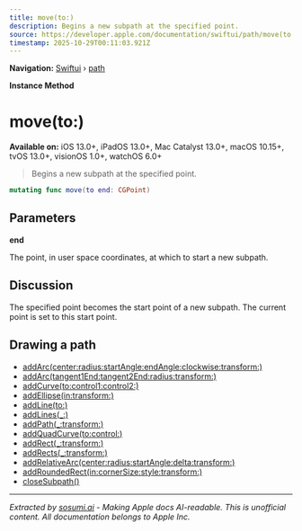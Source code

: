 ```yaml
---
title: move(to:)
description: Begins a new subpath at the specified point.
source: https://developer.apple.com/documentation/swiftui/path/move(to:)
timestamp: 2025-10-29T00:11:03.921Z
---
```


**Navigation:** [Swiftui](/documentation/swiftui) › [path](/documentation/swiftui/path)

**Instance Method**

# move(to:)

**Available on:** iOS 13.0+, iPadOS 13.0+, Mac Catalyst 13.0+, macOS 10.15+, tvOS 13.0+, visionOS 1.0+, watchOS 6.0+

> Begins a new subpath at the specified point.

```swift
mutating func move(to end: CGPoint)
```

## Parameters

**end**

The point, in user space coordinates, at which to start a new subpath.



## Discussion

The specified point becomes the start point of a new subpath. The current point is set to this start point.

## Drawing a path

- [addArc(center:radius:startAngle:endAngle:clockwise:transform:)](/documentation/swiftui/path/addarc(center:radius:startangle:endangle:clockwise:transform:))
- [addArc(tangent1End:tangent2End:radius:transform:)](/documentation/swiftui/path/addarc(tangent1end:tangent2end:radius:transform:))
- [addCurve(to:control1:control2:)](/documentation/swiftui/path/addcurve(to:control1:control2:))
- [addEllipse(in:transform:)](/documentation/swiftui/path/addellipse(in:transform:))
- [addLine(to:)](/documentation/swiftui/path/addline(to:))
- [addLines(_:)](/documentation/swiftui/path/addlines(_:))
- [addPath(_:transform:)](/documentation/swiftui/path/addpath(_:transform:))
- [addQuadCurve(to:control:)](/documentation/swiftui/path/addquadcurve(to:control:))
- [addRect(_:transform:)](/documentation/swiftui/path/addrect(_:transform:))
- [addRects(_:transform:)](/documentation/swiftui/path/addrects(_:transform:))
- [addRelativeArc(center:radius:startAngle:delta:transform:)](/documentation/swiftui/path/addrelativearc(center:radius:startangle:delta:transform:))
- [addRoundedRect(in:cornerSize:style:transform:)](/documentation/swiftui/path/addroundedrect(in:cornersize:style:transform:))
- [closeSubpath()](/documentation/swiftui/path/closesubpath())

---

*Extracted by [sosumi.ai](https://sosumi.ai) - Making Apple docs AI-readable.*
*This is unofficial content. All documentation belongs to Apple Inc.*
